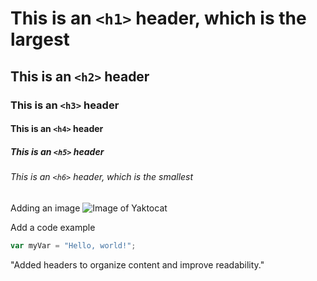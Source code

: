 # This is an `<h1>` header, which is the largest

## This is an `<h2>` header
### This is an `<h3>` header
#### This is an `<h4>` header
##### This is an `<h5>` header
###### This is an `<h6>` header, which is the smallest

Adding an image 
![Image of Yaktocat](https://octodex.github.com/images/yaktocat.png)

Add a code example
``` javascript
var myVar = "Hello, world!";
```









"Added headers to organize content and improve readability."
